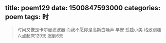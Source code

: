 title: poem129
date: 1500847593000
categories: poem
tags: 时
---
> 时间又像是卡尔曼滤波器
而我不愿你是高斯白噪声
早安
孤独小美
格致别趣
六点起床129天 迟到6天